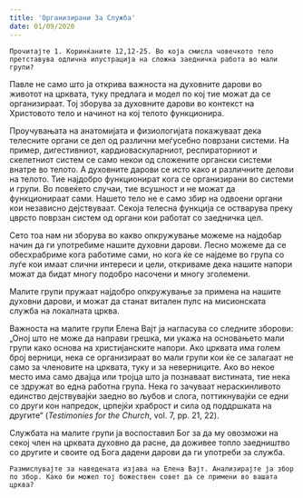 ```yaml
---
title: 'Организирани За Служба'
date: 01/09/2020
---
```


`Прочитајте 1. Коринќаните 12,12-25. Во која смисла човечкото тело претставува одлична илустрација на сложна заедничка работа во мали групи?`

Павле не само што ја открива важноста на духовните дарови во животот на црквата, туку предлага и модел по кој тие можат да се организираат. Тој зборува за духовните дарови во контекст на Христовото тело и начинот на кој телото функционира.

Проучувањата на анатомијата и физиологијата покажуваат дека телесните органи се дел од различни меѓусебно поврзани системи. На пример, дигестивниот, кардиоваскуларниот, респираторниот и скелетниот систем се само некои од сложените органски системи внатре во телото. А духовните дарови се исто како и различните делови на телото. Тие најдобро функционират кога се организирани во системи и групи. Во повеќето случаи, тие всушност и не можат да функционираат сами. Нашето тело не е само збир на одвоени органи кои независно дејствуваат. Секоја телесна функција се остварува преку цврсто поврзан систем од органи кои работат со заедничка цел.

Сето тоа нам ни зборува во какво опкружување можеме на најдобар начин да ги употребиме нашите духовни дарови. Лесно можеме да се обесхрабриме кога работиме сами, но кога ќе се најдеме во група со луѓе кои имаат слични интереси и цели, откриваме дека нашите напори можат да бидат многу подобро насочени и многу зголемени.

Малите групи пружаат најдобро опкружување за примена на нашите духовни дарови, и можат да станат витален пулс на мисионската служба на локалната црква.

Важноста на малите групи Елена Вајт ја нагласува со следните зборови: „Оној што не може да направи грешка, ми укажа на основањето мали групи како основа на христијанските напори. Ако црквата има голем број верници, нека се организираат во мали групи кои ќе се залагаат не само за членовите на црквата, туку и за неверниците. Ако во некое место има само двајца или тројца што ја познаваат вистината, тие нека се здружат во една работна група. Нека го зачуваат нераскинливото единство дејствувајќи заедно во љубов и слога, поттикнувајќи се едни со други кон напредок, црпејќи храброст и сила од поддршката на другите“ (*Теstimonies for the Church*, vol. 7, pp. 21, 22).

Службата на малите групи ја воспоставил Бог за да му овозможи на секој член на црквата духовно да расне, да доживее топло заедништво со другите и своите од Бога дадени дарови да ги употреби за служба.

`Размислувајте за наведената изјава на Елена Вајт. Анализирајте ја збор по збор. Како би можел тој божествен совет да се примени во вашата црква?`